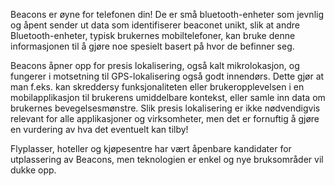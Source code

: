 Beacons er øyne for telefonen din! De er små bluetooth-enheter som jevnlig og åpent sender ut data som identifiserer beaconet unikt, slik at andre Bluetooth-enheter, typisk brukernes mobiltelefoner, kan bruke denne informasjonen til å gjøre noe spesielt basert på hvor de befinner seg.

Beacons åpner opp for presis lokalisering, også kalt mikrolokasjon, og fungerer i motsetning til GPS-lokalisering også godt innendørs. Dette gjør at man f.eks. kan skreddersy funksjonaliteten eller brukeropplevelsen i en mobilapplikasjon til brukerens umiddelbare kontekst, eller samle inn data om brukernes bevegelsesmønstre. Slik presis lokalisering er ikke nødvendigvis relevant for alle applikasjoner og virksomheter, men det er fornuftig å gjøre en vurdering av hva det eventuelt kan tilby! 

Flyplasser, hoteller og kjøpesentre har vært åpenbare kandidater for utplassering av Beacons, men teknologien er enkel og nye bruksområder vil dukke opp.